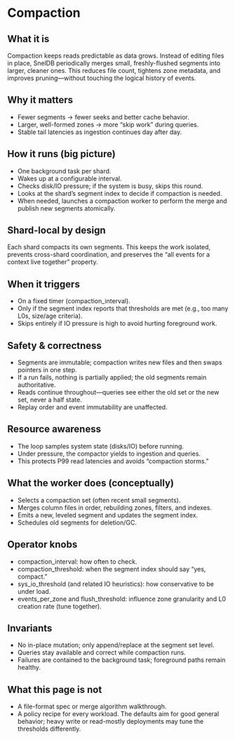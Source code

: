 # Compaction

## What it is

Compaction keeps reads predictable as data grows. Instead of editing files in place, SnelDB periodically merges small, freshly-flushed segments into larger, cleaner ones. This reduces file count, tightens zone metadata, and improves pruning—without touching the logical history of events.

## Why it matters

- Fewer segments → fewer seeks and better cache behavior.
- Larger, well-formed zones → more “skip work” during queries.
- Stable tail latencies as ingestion continues day after day.

## How it runs (big picture)

- One background task per shard.
- Wakes up at a configurable interval.
- Checks disk/IO pressure; if the system is busy, skips this round.
- Looks at the shard’s segment index to decide if compaction is needed.
- When needed, launches a compaction worker to perform the merge and publish new segments atomically.

## Shard-local by design

Each shard compacts its own segments. This keeps the work isolated, prevents cross-shard coordination, and preserves the “all events for a context live together” property.

## When it triggers

- On a fixed timer (compaction_interval).
- Only if the segment index reports that thresholds are met (e.g., too many L0s, size/age criteria).
- Skips entirely if IO pressure is high to avoid hurting foreground work.

## Safety & correctness

- Segments are immutable; compaction writes new files and then swaps pointers in one step.
- If a run fails, nothing is partially applied; the old segments remain authoritative.
- Reads continue throughout—queries see either the old set or the new set, never a half state.
- Replay order and event immutability are unaffected.

## Resource awareness

- The loop samples system state (disks/IO) before running.
- Under pressure, the compactor yields to ingestion and queries.
- This protects P99 read latencies and avoids “compaction storms.”

## What the worker does (conceptually)

- Selects a compaction set (often recent small segments).
- Merges column files in order, rebuilding zones, filters, and indexes.
- Emits a new, leveled segment and updates the segment index.
- Schedules old segments for deletion/GC.

## Operator knobs

- compaction_interval: how often to check.
- compaction_threshold: when the segment index should say “yes, compact.”
- sys_io_threshold (and related IO heuristics): how conservative to be under load.
- events_per_zone and flush_threshold: influence zone granularity and L0 creation rate (tune together).

## Invariants

- No in-place mutation; only append/replace at the segment set level.
- Queries stay available and correct while compaction runs.
- Failures are contained to the background task; foreground paths remain healthy.

## What this page is not

- A file-format spec or merge algorithm walkthrough.
- A policy recipe for every workload. The defaults aim for good general behavior; heavy write or read-mostly deployments may tune the thresholds differently.
